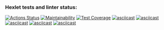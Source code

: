 ### Hexlet tests and linter status:
[![Actions Status](https://github.com/nick-stepanyan/frontend-project-lvl1/workflows/hexlet-check/badge.svg)](https://github.com/nick-stepanyan/frontend-project-lvl1/actions)
[![Maintainability](https://api.codeclimate.com/v1/badges/a99a88d28ad37a79dbf6/maintainability)](https://codeclimate.com/github/codeclimate/codeclimate/maintainability)
[![Test Coverage](https://api.codeclimate.com/v1/badges/a99a88d28ad37a79dbf6/test_coverage)](https://codeclimate.com/github/codeclimate/codeclimate/test_coverage)
[![asciicast](https://asciinema.org/a/QAKqpPEHKa0qsqU8URECjPU1g.svg)](https://asciinema.org/a/QAKqpPEHKa0qsqU8URECjPU1g)
[![asciicast](https://asciinema.org/a/HhwdNt2mIz1pHtdAAn1DTFbPs.svg)](https://asciinema.org/a/HhwdNt2mIz1pHtdAAn1DTFbPs)
[![asciicast](https://asciinema.org/a/IAVmKATFEqeshEMpFVA1lqhQY.svg)](https://asciinema.org/a/IAVmKATFEqeshEMpFVA1lqhQY)
[![asciicast](https://asciinema.org/a/z3jpLXxRwPJ9vp5GYVIS8fEpt.svg)](https://asciinema.org/a/z3jpLXxRwPJ9vp5GYVIS8fEpt)
[![asciicast](https://asciinema.org/a/aWKJMgcs1yi8tFjNOAPSjfCEH.svg)](https://asciinema.org/a/aWKJMgcs1yi8tFjNOAPSjfCEH)
